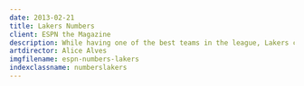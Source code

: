 ```yaml
---
date: 2013-02-21
title: Lakers Numbers
client: ESPN the Magazine
description: While having one of the best teams in the league, Lakers coach Mike D'Antoni is struggling this year with his lineups.
artdirector: Alice Alves
imgfilename: espn-numbers-lakers
indexclassname: numberslakers
---
```


<img srcset="/img/espn-numbers-lakers-1x.png 1x, /img/espn-numbers-lakers-2x.png 2x">
